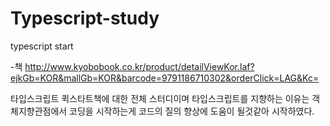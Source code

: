 # Typescript-study
typescript start

-책
http://www.kyobobook.co.kr/product/detailViewKor.laf?ejkGb=KOR&mallGb=KOR&barcode=9791186710302&orderClick=LAG&Kc=

타입스크립트 퀵스타트책에 대한 전체 스터디이며 
타입스크립트를 지향하는 이유는 객체지향관점에서 코딩을 시작하는게 코드의 질의 향상에 도움이 될것같아 시작하였다.
